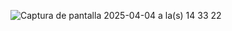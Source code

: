 ![Captura de pantalla 2025-04-04 a la(s) 14 33 22](https://github.com/user-attachments/assets/791638ab-eeb3-4b56-bb2c-d37a33cbc071)

